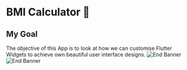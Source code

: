 
# BMI Calculator 💪

## My Goal

The objective of this App is to look at how we can customise Flutter Widgets to achieve own beautiful user interface designs.
![End Banner](https://github.com/londonappbrewery/screenshots/4a28cb2b-b963-4d67-b511-8e571659961d.jpg)
![End Banner](https://github.com/londonappbrewery/screenshots/86edddcd-5919-4629-ac00-71db75e04b1b.jpg)
